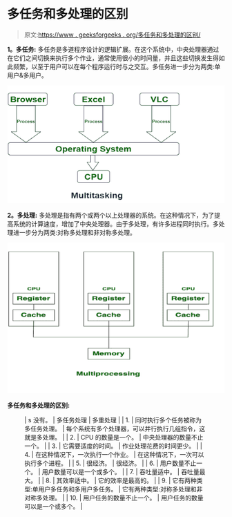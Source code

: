 # 多任务和多处理的区别

> 原文:[https://www . geeksforgeeks . org/多任务和多处理的区别/](https://www.geeksforgeeks.org/difference-between-multitasking-and-multiprocessing/)

**1。多任务:**
多任务是多道程序设计的逻辑扩展。在这个系统中，中央处理器通过在它们之间切换来执行多个作业，通常使用很小的时间量，并且这些切换发生得如此频繁，以至于用户可以在每个程序运行时与之交互。多任务进一步分为两类:单用户&多用户。

![](img/77a9d917953c19ed2d45c01b6443b697.png)

**2。多处理:**
多处理是指有两个或两个以上处理器的系统。在这种情况下，为了提高系统的计算速度，增加了中央处理器。由于多处理，有许多进程同时执行。多处理进一步分为两类:对称多处理和非对称多处理。

![](img/b338f92fab1ecb4affa88ea7de67c080.png)

**多任务和多处理的区别:**

<figure class="table">

| s 没有。 | 多任务处理 | 多重处理 |
| 1. | 同时执行多个任务被称为多任务处理。 | 每个系统有多个处理器，可以并行执行几组指令，这就是多处理。 |
| 2. | CPU 的数量是一个。 | 中央处理器的数量不止一个。 |
| 3. | 它需要适度的时间。 | 作业处理花费的时间更少。 |
| 4. | 在这种情况下，一次执行一个作业。 | 在这种情况下，一次可以执行多个进程。 |
| 5. | 很经济。 | 很经济。 |
| 6. | 用户数量不止一个。 | 用户数量可以是一个或多个。 |
| 7. | 吞吐量适中。 | 吞吐量最大。 |
| 8. | 其效率适中。 | 它的效率是最高的。 |
| 9. | 它有两种类型:单用户多任务和多用户多任务。 | 它有两种类型:对称多处理和非对称多处理。 |
| 10. | 用户任务的数量不止一个。 | 用户任务的数量可以是一个或多个。 |

</figure>